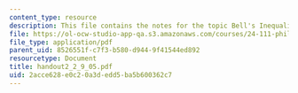 ```yaml
---
content_type: resource
description: This file contains the notes for the topic Bell's Inequalities.
file: https://ol-ocw-studio-app-qa.s3.amazonaws.com/courses/24-111-philosophy-of-quantum-mechanics-spring-2005/2acce628e0c20a3dedd5ba5b600362c7_handout2_2_9_05.pdf
file_type: application/pdf
parent_uid: 8526551f-c7f3-b580-d944-9f41544ed892
resourcetype: Document
title: handout2_2_9_05.pdf
uid: 2acce628-e0c2-0a3d-edd5-ba5b600362c7
---
```

